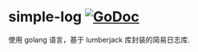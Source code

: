 # simple-log [![GoDoc](https://pkg.go.dev/badge/github.com/eric-tech01/simple-log)](https://pkg.go.dev/github.com/eric-tech01/simple-log@v1.0.2)

使用 golang 语言，基于 lumberjack 库封装的简易日志库.
